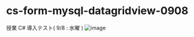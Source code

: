 # cs-form-mysql-datagridview-0908
授業 C# 導入テスト( 9/8 : 水曜 )
![image](https://user-images.githubusercontent.com/1501327/132435301-a0162cec-0e40-4d0f-a6b1-3a6b81e8878c.png)

